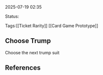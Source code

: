 2025-07-19 02:35

Status: 

Tags:[[Ticket Rarity]] [[Card Game Prototype]]

## Choose Trump
Choose the next trump suit


## References
